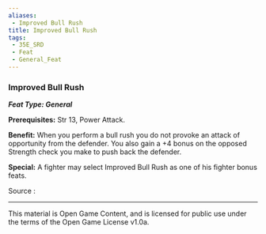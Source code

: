 ```yaml
---
aliases:
 - Improved Bull Rush
title: Improved Bull Rush
tags: 
 - 35E_SRD
 - Feat
 - General_Feat
---
```

### Improved Bull Rush 
***Feat Type: General***

**Prerequisites:** Str 13, Power Attack.

**Benefit:** When you perform a bull rush you do not provoke an attack
of opportunity from the defender. You also gain a +4 bonus on the
opposed Strength check you make to push back the defender.

**Special:** A fighter may select Improved Bull Rush as one of his
fighter bonus feats.


Source :



---



This material is Open Game Content, and is licensed for public use under the terms of the Open Game License v1.0a.

